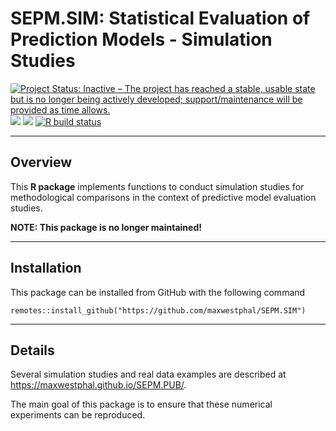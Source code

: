 # SEPM.SIM: Statistical Evaluation of Prediction Models - Simulation Studies

[![Project Status: Inactive – The project has reached a stable, usable
state but is no longer being actively developed; support/maintenance
will be provided as time
allows.](https://www.repostatus.org/badges/latest/inactive.svg)](https://www.repostatus.org/#inactive)
[![](https://img.shields.io/badge/devel%20version-0.3.0-blue.svg)](https://github.com/maxwestphal/SEPM.SIM)
[![](https://www.r-pkg.org/badges/version/SEPM.SIM?color=orange)](https://cran.r-project.org/package=SEPM.SIM)
[![R build
status](https://github.com/maxwestphal/SEPM.SIM/workflows/R-CMD-check/badge.svg)](https://github.com/maxwestphal/SEPM.SIM/actions)

------------------------------------------------------------------------

## Overview

This **R package** implements functions to conduct simulation studies
for methodological comparisons in the context of predictive model
evaluation studies.

**NOTE: This package is no longer maintained!**

------------------------------------------------------------------------

## Installation

This package can be installed from GitHub with the following command

    remotes::install_github("https://github.com/maxwestphal/SEPM.SIM")

------------------------------------------------------------------------

## Details

Several simulation studies and real data examples are described at
<https://maxwestphal.github.io/SEPM.PUB/>.

The main goal of this package is to ensure that these numerical
experiments can be reproduced.
